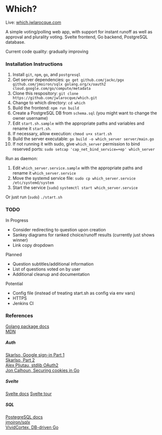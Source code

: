 # Which?

Live: [which.jwlarocque.com](http://which.jwlarocque.com/)

A simple voting/polling web app, with support for instant runoff as well as approval and plurality voting.  Svelte frontend, Go backend, PostgreSQL database.

Current code quality: gradually improving

### Installation Instructions

1. Install `git`, `npm`, `go`, and `postgresql`
1. Get server dependencies: 
    `go get github.com/jackc/pgx github.com/jmoiron/sqlx golang.org/x/oauth2 cloud.google.com/go/compute/metadata`
1. Clone this respository: 
    `git clone https://github.com/jwlarocque/which.git`
1. Change to which directory: 
    `cd which`
1. Build the frontend:
    `npm run build`
1. Create a PostgreSQL DB from `schema.sql` (you might want to change the owner username)
1. Edit `start.sh.sample` with the appropriate paths and variables and rename it `start.sh`.
1. If necessary, allow execution: 
    `chmod u+x start.sh`
1. Build the server executable: 
    `go build -o which_server server/main.go`
1. If not running it with sudo, give `which_server` permission to bind reserved ports: 
    `sudo setcap 'cap_net_bind_service=+ep' which_server`

Run as daemon:
1. Edit `which_server.service.sample` with the appropriate paths and rename it `which_server.service`
1. Move the systemd service file: 
    `sudo cp which_server.service /etc/systemd/system`
1. Start the service 
    (`sudo`) `systemctl start which_server.service`

Or just run (`sudo`) `./start.sh`

### TODO

In Progress

* Consider redirecting to question upon creation
* Sankey diagrams for ranked choice/runoff results (currently just shows winner)
* Link copy dropdown

Planned

* Question subtitles/additional information
* List of questions voted on by user
* Additional cleanup and documentation

Potential

* Config file (instead of treating start.sh as config via env vars)
* HTTPS
* Jenkins CI

### References

[Golang package docs](https://golang.org/pkg)  
[MDN](https://developer.mozilla.org/en-US/docs/Web)

##### Auth
[Skarlso, Google sign-in Part 1](https://skarlso.github.io/2016/06/12/google-signin-with-go/)  
[Skarlso, Part 2](https://skarlso.github.io/2016/11/02/google-signin-with-go-part2/)  
[Alex Pliutau, stdlib OAuth2](https://itnext.io/getting-started-with-oauth2-in-go-1c692420e03)  
[Jon Calhoun, Securing cookies in Go](https://www.calhoun.io/securing-cookies-in-go/)  

##### Svelte
[Svelte docs](https://svelte.dev/docs)
[Svelte tour](https://svelte.dev/tutorial)  

##### SQL
[PostegreSQL docs](https://www.postgresql.org/docs/12)  
[jmoiron/sqlx](https://github.com/jmoiron/sqlx)  
[VividCortex, DB-driven Go](https://www.vividcortex.com/hubfs/eBooks/The_Ultimate_Guide_To_Building_Database-Driven_Apps_with_Go.pdf)  